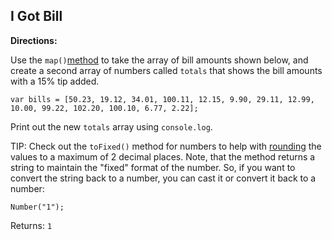 ## I Got Bill

**Directions:**

Use the `map()`[method](https://developer.mozilla.org/en-US/docs/Web/JavaScript/Reference/Global_Objects/Array/map) to take the array of bill amounts shown below, and create a second array of numbers called `totals` that shows the bill amounts with a 15% tip added.

`var bills = [50.23, 19.12, 34.01, 100.11, 12.15, 9.90, 29.11, 12.99, 10.00, 99.22, 102.20, 100.10, 6.77, 2.22];`

Print out the new `totals` array using `console.log`.

TIP: Check out the `toFixed()` method for numbers to help with [rounding](https://developer.mozilla.org/en-US/docs/Web/JavaScript/Reference/Global_Objects/Number/toFixed) the values to a maximum of 2 decimal places. Note, that the method returns a string to maintain the "fixed" format of the number. So, if you want to convert the string back to a number, you can cast it or convert it back to a number:

`Number("1");`

Returns: `1`
